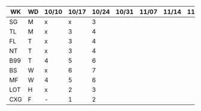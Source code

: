 
| WK  | WD | 10/10 | 10/17 | 10/24 | 10/31 | 11/07 | 11/14 | 11/21 | 11/28 | 12/05 | 12/12 | 12/19 | 12/26 | ... |
|-----|----|-------|-------|-------|-------|-------|-------|-------|-------|-------|-------|-------|-------|-----|
| SG  | M | x  | x  | 3  |  |  |  |  |  |  |  |  |  |  | 
| TL  | M | x  | 3  | 4  |  |  |  |  |  |  |  |  |  |  | 
| FL  | T | x  | 3  | 4  |  |  |  |  |  |  |  |  |  |  | 
| NT  | T | x  | 3  | 4  |  |  |  |  |  |  |  |  |  |  | 
| B99 | T | 4  | 5  | 6  |  |  |  |  |  |  |  |  |  |  | 
| BS  | W | x  | 6  | 7  |  |  |  |  |  |  |  |  |  |  | 
| MF  | W | 4  | 5  | 6  |  |  |  |  |  |  |  |  |  |  | 
| LOT | H | x  | 2  | 3  |  |  |  |  |  |  |  |  |  |  | 
| CXG | F | -  | 1  | 2  |  |  |  |  |  |  |  |  |  |  | 
